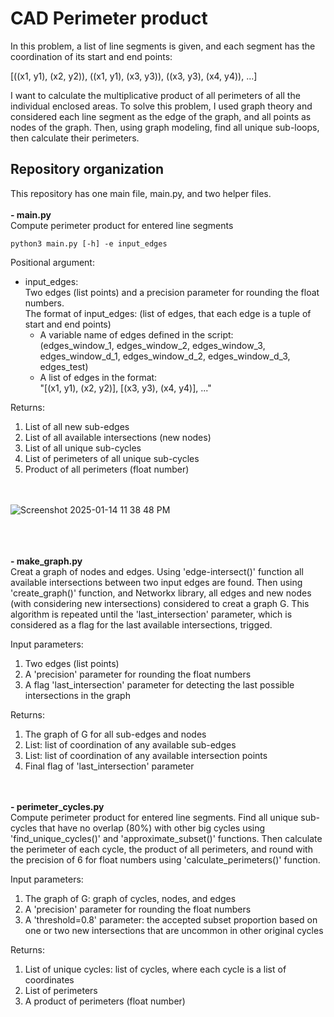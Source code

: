 # CAD Perimeter product
In this problem, a list of line segments is given, and each segment has the coordination of its start and end points:

[((x1, y1), (x2, y2)), ((x1, y1), (x3, y3)), ((x3, y3), (x4, y4)), …] 

I want to calculate the multiplicative product of
all perimeters of all the individual enclosed areas. To solve this problem, I used graph theory and considered each line segment as the edge of the graph, and all points as nodes of the graph. Then,
using graph modeling, find all unique sub-loops, then calculate their perimeters. 

## Repository organization
This repository has one main file, main.py, and two helper files.
\
\
**-  main.py**\
Compute perimeter product for entered line segments

```
python3 main.py [-h] -e input_edges
```

Positional argument:
- input_edges: \
  Two edges (list points) and a precision parameter for rounding the float numbers.\
  The format of input_edges: (list of edges, that each edge is a tuple of start and end points)
   - A variable name of edges defined in the script:\
       (edges_window_1, edges_window_2, edges_window_3,\
        edges_window_d_1, edges_window_d_2, edges_window_d_3,\
        edges_test)
   - A list of edges in the format:\
        "[(x1, y1), (x2, y2)], [(x3, y3), (x4, y4)], ..." 

Returns:
  1) List of all new sub-edges
  2) List of all available intersections (new nodes)
  3) List of all unique sub-cycles
  4) List of perimeters of all unique sub-cycles
  5) Product of all perimeters (float number)

\
\
![Screenshot 2025-01-14 11 38 48 PM](https://github.com/user-attachments/assets/e9ac56f3-51d2-4801-9a5d-326597ba254f)

\
\
\
**-   make_graph.py**\
Creat a graph of nodes and edges. Using 'edge-intersect()' function all available intersections between two input edges are found. Then using 'create_graph()' function, and Networkx library, all edges and new nodes (with considering new intersections) considered to creat a graph G. This algorithm is repeated until the 'last_intersection' parameter, which is considered as a flag for the last available intersections, trigged.

Input parameters:
  1) Two edges (list points)
  2) A 'precision' parameter for rounding the float numbers
  3) A flag 'last_intersection' parameter for detecting the last possible intersections in the graph

Returns:
  1) The graph of G for all sub-edges and nodes
  2) List: list of coordination of any available sub-edges
  3) List: list of coordination of any available intersection points
  4) Final flag of 'last_intersection' parameter

\
\
**-   perimeter_cycles.py**\
Compute perimeter product for entered line segments. Find all unique sub-cycles that have no overlap (80%) with other big cycles using 'find_unique_cycles()' and 'approximate_subset()' functions. Then calculate the perimeter of each cycle, the product of all perimeters, and round with the precision of 6 for float numbers using 'calculate_perimeters()' function.

Input parameters:
  1) The graph of G: graph of cycles, nodes, and edges
  2) A 'precision' parameter for rounding the float numbers
  3) A 'threshold=0.8' parameter: the accepted subset proportion based on one or two new intersections that are uncommon in other original cycles

Returns:
  1) List of unique cycles: list of cycles, where each cycle is a list of coordinates
  2) List of perimeters
  3) A product of perimeters (float number)
